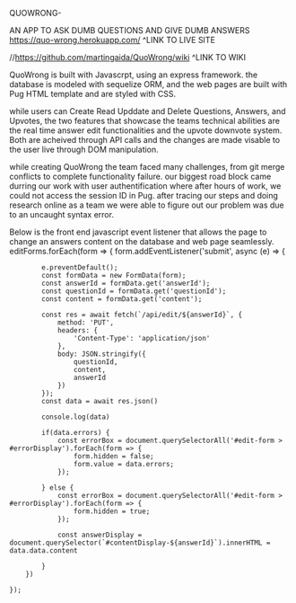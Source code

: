 QUOWRONG-

AN APP TO ASK DUMB QUESTIONS AND GIVE DUMB ANSWERS
https://quo-wrong.herokuapp.com/
^LINK TO LIVE SITE

//https://github.com/martingaida/QuoWrong/wiki
^LINK TO WIKI

QuoWrong is built with Javascrpt, using an express framework.
the database is modeled with sequelize ORM, and the web pages are built with Pug HTML template and are styled with CSS.

while users can Create Read Upddate and Delete Questions, Answers, and Upvotes, the two features that showcase the teams technical abilities are the real time answer edit functionalities and the upvote downvote system. Both are acheived through API calls and the changes are made visable to the user live through DOM manipulation.

while creating QuoWrong the team faced many challenges, from git merge conflicts to complete functionality failure. our biggest road block came durring our work with user authentification where after hours of work, we could not access the session ID in Pug. after tracing our steps and doing research online as a team we were able to figure out our problem was due to an uncaught syntax error.

Below is the front end javascript event listener that allows the page to change an answers content on the database and web page seamlessly.
editForms.forEach(form => {
        form.addEventListener('submit', async (e) => {

            e.preventDefault();
            const formData = new FormData(form);
            const answerId = formData.get('answerId');
            const questionId = formData.get('questionId');
            const content = formData.get('content');

            const res = await fetch(`/api/edit/${answerId}`, {
                method: 'PUT',
                headers: {
                    'Content-Type': 'application/json'
                },
                body: JSON.stringify({
                    questionId,
                    content,
                    answerId
                })
            });
            const data = await res.json()

            console.log(data)

            if(data.errors) {
                const errorBox = document.querySelectorAll('#edit-form > #errorDisplay').forEach(form => {
                    form.hidden = false;
                    form.value = data.errors;
                });

            } else {
                const errorBox = document.querySelectorAll('#edit-form > #errorDisplay').forEach(form => {
                    form.hidden = true;
                });

                const answerDisplay = document.querySelector(`#contentDisplay-${answerId}`).innerHTML = data.data.content

            }
        })

    });
